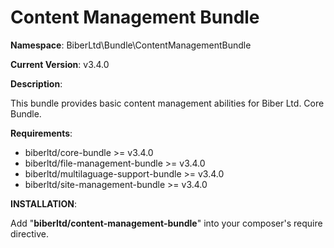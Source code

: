 Content Management Bundle
 ==============
 **Namespace**: BiberLtd\Bundle\ContentManagementBundle

 **Current Version**: v3.4.0

 **Description**:

 This bundle provides basic content management abilities for Biber Ltd. Core Bundle.

 **Requirements**:
 - biberltd/core-bundle >= v3.4.0
 - biberltd/file-management-bundle >= v3.4.0
 - biberltd/multilaguage-support-bundle >= v3.4.0
 - biberltd/site-management-bundle >= v3.4.0

 **INSTALLATION**:

 Add "**biberltd/content-management-bundle**" into your composer's require directive.